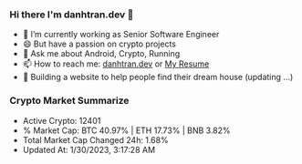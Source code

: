 ### Hi there I'm danhtran.dev 👋

- 🔭 I’m currently working as Senior Software Engineer
- 😄 But have a passion on crypto projects
- 💬 Ask me about Android, Crypto, Running 
- 📫 How to reach me: <a href="https://danhtran.dev" target="_blank">danhtran.dev</a> or <a href="Dan-Resume.pdf" target="_blank">My Resume</a>
- 🌱 Building a website to help people find their dream house (updating ...)

### Crypto Market Summarize
- Active Crypto: 12401
- % Market Cap: BTC 40.97% | ETH 17.73% | BNB 3.82%
- Total Market Cap Changed 24h: 1.68%
- Updated At: 1/30/2023, 3:17:28 AM
